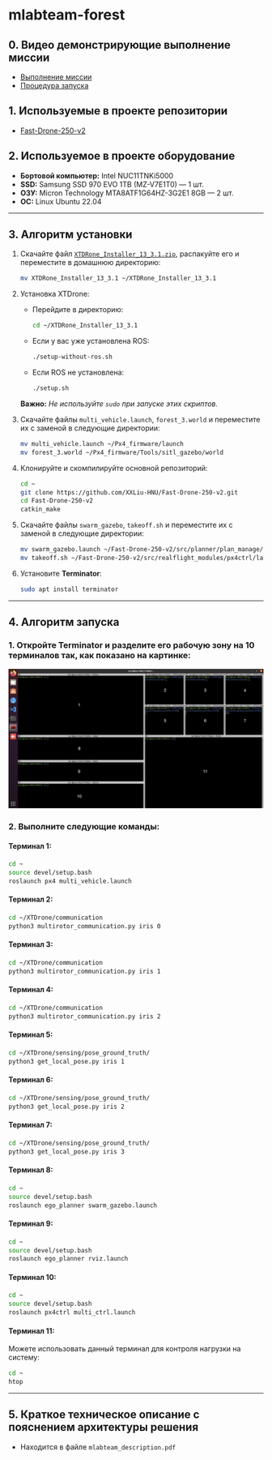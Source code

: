 # mlabteam-forest

## 0. Видео демонстрирующие выполнение миссии
- [Выполнение миссии](https://disk.yandex.ru/i/Ezrg56YmDXLcKA)
- [Процедура запуска](https://disk.yandex.ru/i/zDvLoZwLS5xmXw)

## 1. Используемые в проекте репозитории

- [Fast-Drone-250-v2](https://github.com/ZJU-FAST-Lab/Fast-Drone-250-v2)

## 2. Используемое в проекте оборудование

- **Бортовой компьютер:** Intel NUC11TNKi5000 
- **SSD:** Samsung SSD 970 EVO 1TB (MZ-V7E1T0) — 1 шт.  
- **ОЗУ:** Micron Technology MTA8ATF1G64HZ-3G2E1 8GB — 2 шт.  
- **ОС:** Linux Ubuntu 22.04  

---

## 3. Алгоритм установки

1. Скачайте файл [`XTDRone_Installer_13_3.1.zip`](https://disk.yandex.ru/d/Jgix8lvp-Q6Ufg), распакуйте его и переместите в домашнюю директорию:
   ```bash
   mv XTDRone_Installer_13_3.1 ~/XTDRone_Installer_13_3.1
   ```

2. Установка XTDrone:
   - Перейдите в директорию:
      ```bash
      cd ~/XTDRone_Installer_13_3.1
      ```
   - Если у вас уже установлена ROS:
     ```bash
     ./setup-without-ros.sh
     ```
   - Если ROS не установлена:
     ```bash
     ./setup.sh
     ```
   **Важно:** *Не используйте `sudo` при запуске этих скриптов.*

3. Скачайте файлы `multi_vehicle.launch`, `forest_3.world` и переместите их с заменой в следующие директории:
   ```bash
   mv multi_vehicle.launch ~/Px4_firmware/launch
   mv forest_3.world ~/Px4_firmware/Tools/sitl_gazebo/world
   ```

4. Клонируйте и скомпилируйте основной репозиторий:
   ```bash
   cd ~
   git clone https://github.com/XXLiu-HNU/Fast-Drone-250-v2.git
   cd Fast-Drone-250-v2
   catkin_make
   ```

5. Скачайте файлы `swarm_gazebo`, `takeoff.sh` и переместите их с заменой в следующие директории:
   ```bash
   mv swarm_gazebo.launch ~/Fast-Drone-250-v2/src/planner/plan_manage/launch
   mv takeoff.sh ~/Fast-Drone-250-v2/src/realflight_modules/px4ctrl/launch
   ```

6. Установите **Terminator**:
   ```bash
   sudo apt install terminator
   ```

---

## 4. Алгоритм запуска

### 1. Откройте **Terminator** и разделите его рабочую зону на 10 терминалов так, как показано на картинке:
   
![](mlabteam-forest_terminator.jpeg)

### 2. Выполните следующие команды:

#### Терминал 1:
```bash
cd ~
source devel/setup.bash
roslaunch px4 multi_vehicle.launch
```

#### Терминал 2:
```bash
cd ~/XTDrone/communication
python3 multirotor_communication.py iris 0
```

#### Терминал 3:
```bash
cd ~/XTDrone/communication
python3 multirotor_communication.py iris 1
```

#### Терминал 4:
```bash
cd ~/XTDrone/communication
python3 multirotor_communication.py iris 2
```

#### Терминал 5:
```bash
cd ~/XTDrone/sensing/pose_ground_truth/
python3 get_local_pose.py iris 1
```

#### Терминал 6:
```bash
cd ~/XTDrone/sensing/pose_ground_truth/
python3 get_local_pose.py iris 2
```

#### Терминал 7:
```bash
cd ~/XTDrone/sensing/pose_ground_truth/
python3 get_local_pose.py iris 3
```

#### Терминал 8:
```bash
cd ~
source devel/setup.bash
roslaunch ego_planner swarm_gazebo.launch
```

#### Терминал 9:
```bash
cd ~
source devel/setup.bash
roslaunch ego_planner rviz.launch
```

#### Терминал 10:
```bash
cd ~
source devel/setup.bash
roslaunch px4ctrl multi_ctrl.launch
```

#### Терминал 11:
Можете использовать данный терминал для контроля нагрузки на систему:
```bash
cd ~
htop
```

---

## 5. Краткое техническое описание с пояснением архитектуры решения

- Находится в файле `mlabteam_description.pdf`
